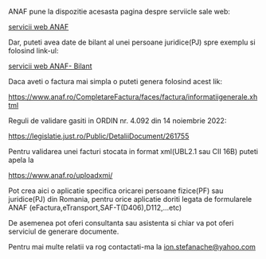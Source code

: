 ANAF pune la dispozitie acesasta pagina despre serviicle sale web:

[servicii web ANAF](https://www.anaf.ro/anaf/internet/ANAF/servicii_online/servicii_web_anaf)

Dar, puteti avea date de bilant al unei persoane juridice(PJ) spre exemplu si folosind link-ul:

[servicii web ANAF- Bilant](https://static.anaf.ro/static/10/Anaf/Informatii_R/doc_WS_Bilant_V1.txt)


Daca aveti o factura mai simpla o puteti genera folosind acest lik:

https://www.anaf.ro/CompletareFactura/faces/factura/informatiigenerale.xhtml

Reguli de validare gasiti in ORDIN nr. 4.092 din 14 noiembrie 2022:

https://legislatie.just.ro/Public/DetaliiDocument/261755

Pentru validarea unei facturi stocata in format xml(UBL2.1 sau CII 16B) puteti apela la

https://www.anaf.ro/uploadxmi/

Pot crea aici o aplicatie specifica oricarei persoane fizice(PF) sau juridice(PJ)
din Romania, pentru orice aplicatie doriti legata de 
formularele ANAF (eFactura,eTransport,SAF-T(D406),D112,...etc)

De asemenea pot oferi consultanta sau asistenta si chiar va pot oferi serviciul de 
generare documente.

Pentru mai multe relatii va rog contactati-ma la ion.stefanache@yahoo.com

